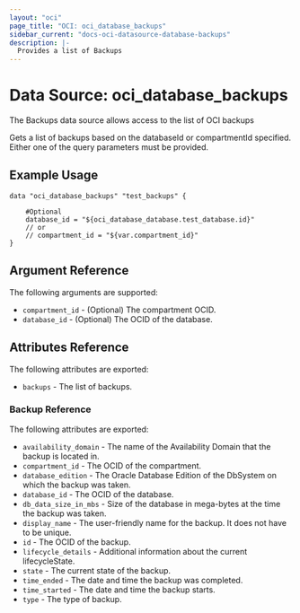```yaml
---
layout: "oci"
page_title: "OCI: oci_database_backups"
sidebar_current: "docs-oci-datasource-database-backups"
description: |-
  Provides a list of Backups
---
```


# Data Source: oci_database_backups
The Backups data source allows access to the list of OCI backups

Gets a list of backups based on the databaseId or compartmentId specified. Either one of the query parameters must be provided.


## Example Usage

```hcl
data "oci_database_backups" "test_backups" {

	#Optional
	database_id = "${oci_database_database.test_database.id}"
	// or
	// compartment_id = "${var.compartment_id}"
}
```

## Argument Reference

The following arguments are supported:

* `compartment_id` - (Optional) The compartment OCID.
* `database_id` - (Optional) The OCID of the database.


## Attributes Reference

The following attributes are exported:

* `backups` - The list of backups.

### Backup Reference

The following attributes are exported:

* `availability_domain` - The name of the Availability Domain that the backup is located in.
* `compartment_id` - The OCID of the compartment.
* `database_edition` - The Oracle Database Edition of the DbSystem on which the backup was taken. 
* `database_id` - The OCID of the database.
* `db_data_size_in_mbs` - Size of the database in mega-bytes at the time the backup was taken. 
* `display_name` - The user-friendly name for the backup. It does not have to be unique.
* `id` - The OCID of the backup.
* `lifecycle_details` - Additional information about the current lifecycleState.
* `state` - The current state of the backup.
* `time_ended` - The date and time the backup was completed.
* `time_started` - The date and time the backup starts.
* `type` - The type of backup.

